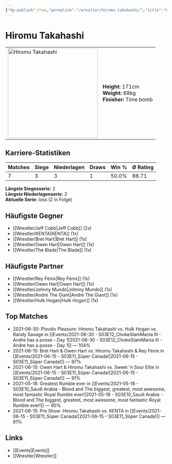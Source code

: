 ```yaml
---
{"dg-publish":true,"permalink":"/wrestler/hiromu-takahashi/","title":"Hiromu Takahashi","tags":["wrestler"],"noteIcon":""}
---
```



# Hiromu Takahashi

<table>
        <tr>
        <td><img src="https://github.com/CptSpaulding1980/choke-slam-wrestling/releases/download/images/Hiromu_Takahashi.png" width="280" alt="Hiromu Takahashi"></td>
        <td>
        <b>Height:</b> 171cm<br>
        <b>Weight:</b> 88kg<br>
        <b>Finisher:</b> Time bomb<br>
        </td>
        </tr>
        </table>
        
## Karriere-Statistiken

| Matches | Siege | Niederlagen | Draws | Win % | Ø Rating |
|---------|-------|-------------|-------|-------|-----------|
| 7 | 3 | 3 | 1 | 50.0% | 86.71 |

**Längste Siegesserie:** 2<br>**Längste Niederlagenserie:** 2<br>**Aktuelle Serie:** loss (2 in Folge)


## Häufigste Gegner
- [[Wrestler/Jeff Cobb\|Jeff Cobb]] (2x)
- [[Wrestler/KENTA\|KENTA]] (1x)
- [[Wrestler/Bret Hart\|Bret Hart]] (1x)
- [[Wrestler/Owen Hart\|Owen Hart]] (1x)
- [[Wrestler/The Blade\|The Blade]] (1x)

## Häufigste Partner
- [[Wrestler/Rey Fénix\|Rey Fénix]] (1x)
- [[Wrestler/Owen Hart\|Owen Hart]] (1x)
- [[Wrestler/Johnny Mundo\|Johnny Mundo]] (1x)
- [[Wrestler/André The Giant\|André The Giant]] (1x)
- [[Wrestler/Hulk Hogan\|Hulk Hogan]] (1x)

## Top Matches
- 2021-06-30: Plovdiv Pleasure: Hiromu Takahashi vs. Hulk Hogan vs. Randy Savage in [[Events/2021-06-30 - S03E12_ChokeSlamMania III - Andre has a posse - Day 1\|2021-06-30 - S03E12_ChokeSlamMania III - Andre has a posse - Day 1]] — 104%
- 2021-06-15: Bret Hart & Owen Hart vs. Hiromu Takahashi & Rey Fénix in [[Events/2021-06-15 - S03E11_Sûper Canada!\|2021-06-15 - S03E11_Sûper Canada!]] — 97%
- 2021-06-15: Owen Hart & Hiromu Takahashi vs. Sweet 'n Sour Elite in [[Events/2021-06-15 - S03E11_Sûper Canada!\|2021-06-15 - S03E11_Sûper Canada!]] — 91%
- 2021-05-18: Greatest Rumble ever in [[Events/2021-05-18 - S03E10_Saudi Arabia - Blood and The biggest, greatest, most awesome, most fantastic Royal Rumble ever!\|2021-05-18 - S03E10_Saudi Arabia - Blood and The biggest, greatest, most awesome, most fantastic Royal Rumble ever!]] — 90%
- 2021-06-15: Pre Show: Hiromu Takahashi vs. KENTA in [[Events/2021-06-15 - S03E11_Sûper Canada!\|2021-06-15 - S03E11_Sûper Canada!]] — 81%

## Links
- [[Events\|Events]]
- [[Wrestler\|Wrestler]]
